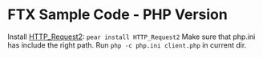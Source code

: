# FTX Sample Code - PHP Version

Install [HTTP_Request2](https://pear.php.net/package/HTTP_Request2/):
`pear install HTTP_Request2`
Make sure that php.ini has include the right path.
Run `php -c php.ini client.php` in current dir.
